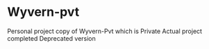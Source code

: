 # Wyvern-pvt

Personal project copy of Wyvern-Pvt which is Private
Actual project completed
Deprecated version
